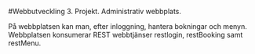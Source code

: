 #Webbutveckling 3. Projekt. Administrativ webbplats.

På webbplatsen kan man, efter inloggning, hantera bokningar och menyn. Webbplatsen konsumerar REST webbtjänser restlogin, restBooking samt restMenu. 
